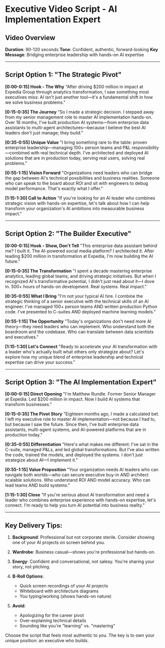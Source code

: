 # Executive Video Script - AI Implementation Expert

## Video Overview
**Duration**: 90-120 seconds
**Tone**: Confident, authentic, forward-looking
**Key Message**: Bridging enterprise leadership with hands-on AI expertise

---

## Script Option 1: "The Strategic Pivot"

**[0:00-0:15] Hook - The Why**
"After driving $200 million in impact at Expedia Group through analytics transformation, I saw something most executives miss: AI isn't just another tool—it's a fundamental shift in how we solve business problems."

**[0:15-0:35] The Journey**
"So I made a strategic decision. I stepped away from my senior management role to master AI implementation hands-on. Over 18 months, I've built production AI systems—from enterprise data assistants to multi-agent architectures—because I believe the best AI leaders don't just manage; they build."

**[0:35-0:55] Unique Value**
"I bring something rare to the table: proven enterprise leadership—managing 100+ person teams and P&L responsibility—combined with real technical depth. I've architected and deployed AI solutions that are in production today, serving real users, solving real problems."

**[0:55-1:15] Vision Forward**
"Organizations need leaders who can bridge the gap between AI's technical possibilities and business realities. Someone who can speak to the board about ROI and sit with engineers to debug model performance. That's exactly what I offer."

**[1:15-1:30] Call to Action**
"If you're looking for an AI leader who combines strategic vision with hands-on expertise, let's talk about how I can help transform your organization's AI ambitions into measurable business impact."

---

## Script Option 2: "The Builder Executive"

**[0:00-0:15] Hook - Show, Don't Tell**
"This enterprise data assistant behind me? I built it. The AI-powered social media platform? I architected it. After leading $200 million in transformation at Expedia, I'm now building the AI future."

**[0:15-0:35] The Transformation**
"I spent a decade mastering enterprise analytics, leading global teams, and driving strategic initiatives. But when I recognized AI's transformative potential, I didn't just read about it—I dove in. 500+ hours of hands-on development. Real systems. Real impact."

**[0:35-0:55] What I Bring**
"I'm not your typical AI hire. I combine the strategic thinking of a senior executive with the technical skills of an AI engineer. I've managed 100+ person teams AND written production Python code. I've presented to C-suites AND deployed machine learning models."

**[0:55-1:15] The Opportunity**
"Today's organizations don't need more AI theory—they need leaders who can implement. Who understand both the boardroom and the codebase. Who can translate between data scientists and executives."

**[1:15-1:30] Let's Connect**
"Ready to accelerate your AI transformation with a leader who's actually built what others only strategize about? Let's explore how my unique blend of enterprise leadership and technical expertise can drive your success."

---

## Script Option 3: "The AI Implementation Expert"

**[0:00-0:15] Direct Opening**
"I'm Matthew Rundle. Former Senior Manager at Expedia. Led $200 million in impact. Now I build AI systems that transform businesses."

**[0:15-0:35] The Pivot Story**
"Eighteen months ago, I made a calculated bet. I left my executive role to master AI implementation—not because I had to, but because I saw the future. Since then, I've built enterprise data assistants, multi-agent systems, and AI-powered platforms that are in production today."

**[0:35-0:55] Differentiation**
"Here's what makes me different: I've sat in the C-suite, managed P&Ls, and led global transformations. But I've also written the code, trained the models, and deployed the systems. I don't just strategize about AI—I implement it."

**[0:55-1:15] Value Proposition**
"Your organization needs AI leaders who can navigate both worlds—who can secure executive buy-in AND architect scalable solutions. Who understand ROI AND model accuracy. Who can lead teams AND build systems."

**[1:15-1:30] Close**
"If you're serious about AI transformation and need a leader who combines enterprise experience with hands-on expertise, let's connect. I'm ready to help you turn AI potential into business reality."

---

## Key Delivery Tips:

1. **Background**: Professional but not corporate sterile. Consider showing one of your AI projects on screen behind you.

2. **Wardrobe**: Business casual—shows you're professional but hands-on.

3. **Energy**: Confident and conversational, not salesy. You're sharing your story, not pitching.

4. **B-Roll Options**: 
   - Quick screen recordings of your AI projects
   - Whiteboard with architecture diagrams
   - You typing/working (shows hands-on nature)

5. **Avoid**:
   - Apologizing for the career pivot
   - Over-explaining technical details
   - Sounding like you're "learning" vs. "mastering"

Choose the script that feels most authentic to you. The key is to own your unique position: an executive who builds.